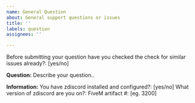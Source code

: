 ```yaml
---
name: General Question
about: General support questions or issues
title: ''
labels: question
assignees: ''

---
```


Before submitting your question have you checked the check for similar issues already?: [yes/no]

**Question:**
Describe your question..

**Information:**
You have zdiscord installed and configured?: [yes/no]
What version of zdiscord are you on?:
FiveM artifact #: [eg. 3200]
